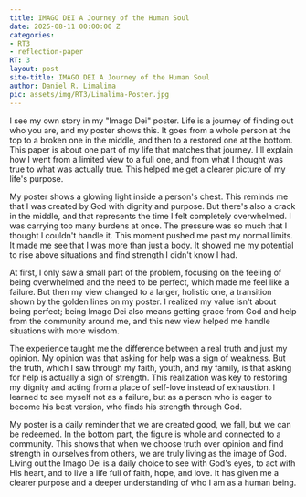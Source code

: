```yaml
---
title: IMAGO DEI A Journey of the Human Soul
date: 2025-08-11 00:00:00 Z
categories:
- RT3
- reflection-paper
RT: 3
layout: post
site-title: IMAGO DEI A Journey of the Human Soul
author: Daniel R. Limalima
pic: assets/img/RT3/Limalima-Poster.jpg
---
```


I see my own story in my "Imago Dei" poster. Life is a journey of finding out who you are, and my poster shows this. It goes from a whole person at the top to a broken one in the middle, and then to a restored one at the bottom. This paper is about one part of my life that matches that journey. I'll explain how I went from a limited view to a full one, and from what I thought was true to what was actually true. This helped me get a clearer picture of my life's purpose.

My poster shows a glowing light inside a person's chest. This reminds me that I was created by God with dignity and purpose. But there's also a crack in the middle, and that represents the time I felt completely overwhelmed. I was carrying too many burdens at once. The pressure was so much that I thought I couldn't handle it. This moment pushed me past my normal limits. It made me see that I was more than just a body. It showed me my potential to rise above situations and find strength I didn't know I had.

At first, I only saw a small part of the problem, focusing on the feeling of being overwhelmed and the need to be perfect, which made me feel like a failure. But then my view changed to a larger, holistic one, a transition shown by the golden lines on my poster. I realized my value isn't about being perfect; being Imago Dei also means getting grace from God and help from the community around me, and this new view helped me handle situations with more wisdom.

The experience taught me the difference between a real truth and just my opinion. My opinion was that asking for help was a sign of weakness. But the truth, which I saw through my faith, youth, and my family, is that asking for help is actually a sign of strength. This realization was key to restoring my dignity and acting from a place of self-love instead of exhaustion. I learned to see myself not as a failure, but as a person who is eager to become his best version, who finds his strength through God. 

My poster is a daily reminder that we are created good, we fall, but we can be redeemed. In the bottom part, the figure is whole and connected to a community. This shows that when we choose truth over opinion and find strength in ourselves from others, we are truly living as the image of God. Living out the Imago Dei is a daily choice to see with God's eyes, to act with His heart, and to live a life full of faith, hope, and love. It has given me a clearer purpose and a deeper understanding of who I am as a human being.
